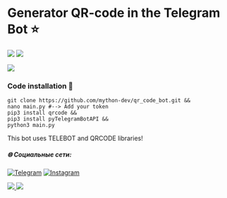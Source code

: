 # Generator QR-code in the Telegram Bot ⭐️

![](https://img.shields.io/badge/Python-3-blue)
![](https://img.shields.io/github/last-commit/mython-dev/generator-qr_code)

![]("https://github.com/mython-dev/qr_code_bot/blob/main/video/bot.mp4")

### Code installation 📝

```
git clone https://github.com/mython-dev/qr_code_bot.git &&
nano main.py #--> Add your token 
pip3 install qrcode &&
pip3 install pyTelegramBotAPI &&
python3 main.py
```

This bot uses TELEBOT and QRCODE libraries!


##### 🌐 Социальные сети:

[![Telegram](https://img.shields.io/badge/-Telegram-090909?style=for-the-badge&logo=telegram&logoColor=27A0D9)](https://t.me/myth_dev)
[![Instagram](https://img.shields.io/badge/-Instagram-090909?style=for-the-badge&logo=instagram&logoColor=B4068E)](https://www.instagram.com/mython_dev/)

<a href="https://mython.uz/" target="_blank">
   <img src="https://img.shields.io/badge/-mython.uz-black?logo=dialogflow&style=for-the-badge">
</a>
<a href="mailto:miton0030@gmail.com" target="_blank"><img src="https://img.shields.io/badge/Email-miton0030@gmail.com-teal?style=for-the-badge&logo=gmail"></a>